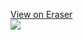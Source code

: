 <a href="https://app.eraser.io/workspace/SB1N2kC7FUuMHzpDyUqV?elements=jRdD7Ch7nbyhHJ5UZDlmwQ">View on Eraser<br /><img src="https://app.eraser.io/workspace/SB1N2kC7FUuMHzpDyUqV/preview?elements=jRdD7Ch7nbyhHJ5UZDlmwQ&type=embed" /></a>
